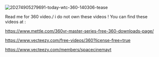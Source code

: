 ![2D274905279691-today-wtc-360-140306-tease](https://github.com/MicoBledsoe/atlas-unity-virtual-reality/assets/108279441/3d9955ec-0328-400a-8ec0-c11136db1508)

Read me for 360 video./ i do not own these videos !
You can find these videos at :

https://www.mettle.com/360vr-master-series-free-360-downloads-page/

https://www.vecteezy.com/free-videos/360?license-free=true

https://www.vecteezy.com/members/spacecinemayt
